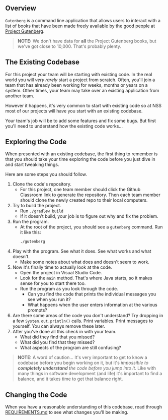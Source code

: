 ## Overview

`Gutenberg` is a command line application that allows users to interact with a list of books that have been made freely available by the good people at [Project Gutenberg](https://www.gutenberg.org/).

> **NOTE:** We don't have data for **all** the Project Gutenberg books, but we've got close to 10,000. That's probably plenty.

## The Existing Codebase

For this project your team will be starting with existing code. In the real world you will _very rarely_ start a project from scratch. Often, you'll join a team that has already been working for weeks, months or years on a system. Other times, your team may take over an existing application from another team.

However it happens, it's very common to start with existing code so at NSS most of our projects will have you start with an existing codebase.

Your team's job will be to add some features and fix some bugs. But first you'll need to understand how the existing code works...

## Exploring the Code

When presented with an existing codebase, the first thing to remember is that you should take your time exploring the code before you just dive in and start tweaking things.

Here are some steps you should follow.

1. Clone the code's repository.
    * For this project, one team member should click the Github Classroom link to generate the repository. Then each team member should clone the newly created repo to their local computers.
1. Try to build the project.
    * Run `./gradlew build`
    * If it doesn't build, your job is to figure out why and fix the problem.
1. Run the program.
    * At the root of the project, you should see a `gutenberg` command. Run it like this:
        ```sh
        ./gutenberg
        ```
1. Play with the program. See what it does. See what works and what doesn't.
    * Make some notes about what does and doesn't seem to work.
1. Now it's finally time to actually look at the code.
    * Open the project in Visual Studio Code.
    * Look for the `main` method. That's where Java starts, so it makes sense for you to start there too.
    * Run the program as you look through the code.
        * Can you find the code that prints the individual messages you see when you run it?
        * What happens when the user enters information at the various prompts?
1. Are there some areas of the code you don't understand? Try dropping in a few `System.out.println()` calls. Print variables. Print messages to yourself. You can always remove these later.
1. After you've done all this check in with your team.
    * What did they find that you missed?
    * What did you find that they missed?
    * What aspects of the program are still confusing?

> **NOTE:** A word of caution... It's very important to get to know a codebase before you begin working on it, but it's _impossible to **completely understand** the code before you jump into it_. Like with many things in software development (and life) it's important to find a balance, and it takes time to get that balance right.

## Changing the Code

When you have a reasonable understanding of this codebase, read through [REQUIREMENTS.md](./REQUIREMENTS.md) to see what changes you'll be making.
